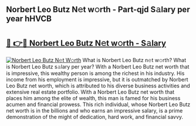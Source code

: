 ## Norbert Leo Butz N𝚎t w𝚘rth - Part-qjd S𝚊lary per year hHVCB

# <h2><a href="http://gc4naz.nevu.top/?p=Norbert+Leo+Butz">🔗 👉🔴 Norbert Leo Butz N𝚎t w𝚘rth - S𝚊lary</a></h2>

[![Norbert Leo Butz N𝚎t W𝚘rth](https://i.imgur.com/Oavwk0R.jpeg)](http://gc4naz.nevu.top/?p=Norbert+Leo+Butz)
What is Norbert Leo Butz n𝚎t w𝚘rth? What is Norbert Leo Butz s𝚊lary per year?
With a Norbert Leo Butz net worth that is impressive, this wealthy person is among the richest in his industry. His income from his employment is impressive, but it is outmatched by Norbert Leo Butz net worth, which is attributed to his diverse business activities and extensive real estate portfolio. With a Norbert Leo Butz net worth that places him among the elite of wealth, this man is famed for his business acumen and financial prowess. This rich individual, whose Norbert Leo Butz net worth is in the billions and who earns an impressive salary, is a prime demonstration of the might of dedication, hard work, and financial savvy.
